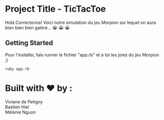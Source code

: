 
# Project Title - TicTacToe 

Holà Correctorios! 
Voici notre simulation du jeu Morpion sur lequel on aura bien bien bien galéré...  :sob:  :sob:  :sob:

## Getting Started

Pour l'installer, fais runner le fichier "app.rb" et à toi les joies du jeu Morpion ;) 
```
ruby app.rb
```

# Built with :heart: by : 

Viviane de Petigny  
Bastien Hiel  
Mélanie Nguon

<!-- ### Prerequisites

Comme on
 -->